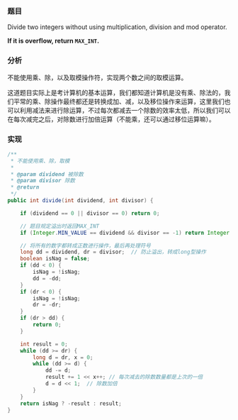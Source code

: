 ### 题目

Divide two integers without using multiplication, division and mod operator.

__If it is overflow, return `MAX_INT`.__

### 分析

不能使用乘、除，以及取模操作符，实现两个数之间的取模运算。

这道题目实际上是考计算机的基本运算，我们都知道计算机是没有乘、除法的，我们平常的乘、除操作最终都还是转换成加、减，以及移位操作来运算，这里我们也可以利用减法来进行除运算，不过每次都减去一个除数的效率太低，所以我们可以在每次减完之后，对除数进行加倍运算（不能乘，还可以通过移位运算嘛）。

### 实现

```java
/**
 * 不能使用乘、除，取模
 *
 * @param dividend 被除数
 * @param divisor 除数
 * @return
 */
public int divide(int dividend, int divisor) {

    if (dividend == 0 || divisor == 0) return 0;

    // 题目规定溢出时返回MAX_INT
    if (Integer.MIN_VALUE == dividend && divisor == -1) return Integer.MAX_VALUE;

    // 将所有的数字都转成正数进行操作，最后再处理符号
    long dd = dividend, dr = divisor;  // 防止溢出，转成long型操作
    boolean isNag = false;
    if (dd < 0) {
        isNag = !isNag;
        dd = -dd;
    }
    if (dr < 0) {
        isNag = !isNag;
        dr = -dr;
    }
    if (dr > dd) {
        return 0;
    }

    int result = 0;
    while (dd >= dr) {
        long d = dr, x = 0;
        while (dd >= d) {
            dd -= d;
            result += 1 << x++; // 每次减去的除数数量都是上次的一倍
            d = d << 1;  // 除数加倍
        }
    }
    return isNag ? -result : result;
}
```